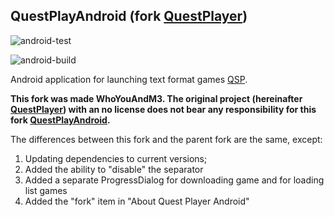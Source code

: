 ## QuestPlayAndroid (fork **[QuestPlayer](https://github.com/seedhartha/QuestPlayer)**)

![android-test](https://github.com/l3ger0j/QuestPlayerAndroid/actions/workflows/android-test.yml/badge.svg)

![android-build](https://github.com/l3ger0j/QuestPlayerAndroid/actions/workflows/android-build.yml/badge.svg)

Android application for launching text format games [QSP](https://github.com/seedhartha/qsp).

**This fork was made WhoYouAndM3. The original project (hereinafter **[QuestPlayer](https://github.com/seedhartha/QuestPlayer)**) with an no license does not bear any responsibility for this fork **[QuestPlayAndroid](https://github.com/l3ger0j/QuestPlayer.git)**.**

The differences between this fork and the parent fork are the same, except:
1. Updating dependencies to current versions;
2. Added the ability to "disable" the separator
3. Added a separate ProgressDialog for downloading game and for loading list games
4. Added the "fork" item in "About Quest Player Android"
